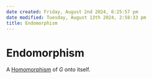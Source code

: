 ```yaml
---  
date created: Friday, August 2nd 2024, 6:25:57 pm  
date modified: Tuesday, August 13th 2024, 2:58:33 pm  
title: Endomorphism  
---  
```

# Endomorphism  
A [Homomorphism](./Homomorphism.md) of $G$ onto itself.